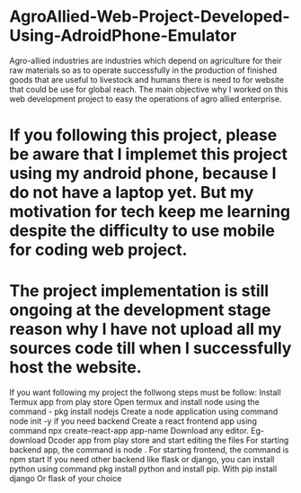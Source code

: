 # AgroAllied-Web-Project-Developed-Using-AdroidPhone-Emulator

Agro-allied industries are industries which depend on agriculture for their raw materials so as to operate successfully in the production of finished goods that are useful to livestock and humans there is need to for website that could be use for global reach. The main objective why I worked on this web development project to easy the operations of agro allied enterprise. 

# If you following this project, please be aware that I implemet this project using my android phone, because I do not have a laptop yet. But my motivation for tech keep me learning despite the difficulty to use mobile for coding web project. 
# The project implementation is still ongoing at the development stage reason why I have not upload all my sources code till when I successfully host the website. 
If you want following my project the follwong steps must be follow:
Install Termux app from play store
Open termux and install node using the command - pkg install nodejs
Create a node application using command node init -y if you need backend
Create a react frontend app using command npx create-react-app app-name
Download any editor. Eg- download Dcoder app from play store and start editing the files
For starting backend app, the command is node .
For starting frontend, the command is npm start
If you need other backend like flask or django, you can install python using command pkg install python and install pip. With pip install django Or flask of your choice
